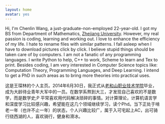 ```yaml
---
layout: home
avatar: yes
---
```


Hi, I'm Chenlin Wang, a just-graduate-non-employed 22-year-old. I got my BS from Department of Mathematics, [Zhejiang University](http://www.zju.edu.cn/english/). However, my real passion is coding, learning and working out. I love to enhance the efficiency of my life. I hate to rename files with similar patterns. I fall asleep when I have to download pictures click by click. I believe stupid things should be taken care of by computers. I am not a fanatic of any programming languages. I write Python to help, C++ to work, Scheme to learn and Tex to print. Besides coding, I am very interested in Computer Science topics like: Computation Theory, Programming Languages, and Deep Learning. I intend to get a PhD in such areas as to bring more theories into practical uses.

这是王琛林的个人主页。2014年6月30日，我正式从[老和山职业技术学院](http://www.zju.edu.cn)毕业，成为大龄待业青年大军中的一员。在数学系熬到大三，才发现自己喜欢的不是数学，而是数学史;P 平常喜欢用代码解决琐碎的事情。对计算理论，计算机语言学和深度学习比较感兴趣，希望能在这几个领域继续学习，读个Phd。当下正处于啃老一年（也许不止一年）的状态，个人兴趣比较广，属于入可宅起上AC，出可骑行绕西湖的人，喜欢骑行，健身和滑冰。
